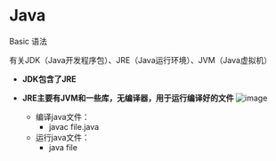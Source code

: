 # Java

Basic 语法

有关JDK（Java开发程序包）、JRE（Java运行环境）、JVM（Java虚拟机）
- **JDK包含了JRE**
- **JRE主要有JVM和一些库，无编译器，用于运行编译好的文件**
  ![image](https://github.com/user-attachments/assets/1362cda6-f86c-4f8e-8cd5-39b5de0cdee0)

  - 编译java文件：
      - javac file.java
  - 运行java文件：
      - java file

  
